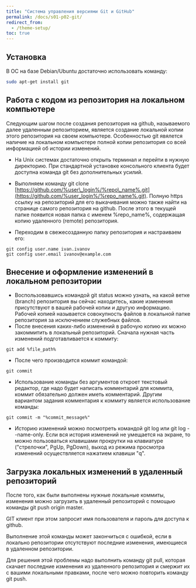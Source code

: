 ```yaml
---
title: "Система управления версиями Git и GitHub"
permalink: /docs/s01-p02-git/
redirect_from:
  - /theme-setup/
toc: true
---
```

## Установка

В ОС на базе Debian/Ubuntu достаточно использовать команду:

```bash
sudo apt-get install git
```

## Работа с кодом из репозитория на локальном компьютере

Следующим шагом после создания репозитория на github, называемого далее удаленным репозиторием, является создание локальной копии этого репозитория на своем компьютере. Особенностью git явялется наличие на локальном компьютере полной копии репозитория со всей информацией об истории изменений.

-   На Unix системах достаточно открыть терминал и перейти в нужную директорию. При стандартной установке консольного клиента будет доступна команда git без дополнительных усилий.

-   Выполняем команду git clone [https://github.com/%user\_login%/%repo\_name%.git](https://github.com/%user_login%/%repo_name%.git). Полную https ссылку на репозиторий для его выкачивания можно также найти на странице самого репозитория на github. После этого в текущей папке появится новая папка с именем %repo\_name%, содержащая копию удаленного (remote) репозитория.
-   Переходим в свежесозданную папку репозитория и настраиваем его:

```{.sourcecode .text}
git config user.name ivan.ivanov
git config user.email ivanov@example.com
```

## Внесение и оформление изменений в локальном репозитории

- Воспользовавшись командой git status можно узнать, на какой ветке (branch) репозитория вы сейчас находитесь, какие изменения присутствуют в вашей рабочей копии и другую информацию. Рабочей копией называется совокупность файлов в локальной папке репозитория за исключением служебных файлов.
- После внесения каких-либо изменений в рабочую копию их можно закоммитить в локальный репозиторий. Cначала нужная часть изменений подготавливается к коммиту:

```{.sourcecode .text}
git add %file_path%
```

- После чего производится коммит командой:

```{.sourcecode .text}
git commit
```

- Использование команды без аргументов откроет текстовый редактор, где надо будет написать комментарий для коммита, коммит обязательно должен иметь комментарий. Другим вариантом задания комментария к коммиту является использование команды:

```{.sourcecode .text}
git commit -m "%commit_message%"
```

- Историю изменений можно посмотреть командой git log или git log \--name-only. Если вся история изменений не умещается на экране, то можно пользоваться клавишами прокрутки на клавиатуре (\"стрелочки\", PgUp, PgDown), выход из режима просмотра изменений осуществляется нажатием клавиши \"q\".

## Загрузка локальных изменений в удаленный репозиторий

После того, как были выполнены нужные локальные коммиты, изменения можно загрузить в удаленный репозиторий с помощью команды git push origin master. 

GIT клиент при этом запросит имя пользователя и пароль для доступа к github. 

Выполнение этой команды может закончиться с ошибкой, если в локально репозитории отсутствуют последние изменения, имеющиеся в удаленном репозитории. 

Для решения этой проблемы надо выполнить команду git pull, которая скачает последние изменения из удаленного репозитория и смержит их с вашими локальными правками, после чего можно повторить команду git push.